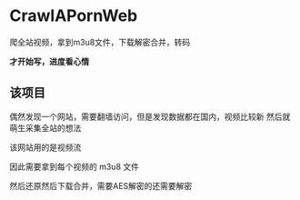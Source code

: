 # CrawlAPornWeb

爬全站视频，拿到m3u8文件，下载解密合并，转码

**才开始写，进度看心情**

## 该项目

偶然发现一个网站，需要翻墙访问，但是发现数据都在国内，视频比较新
然后就萌生采集全站的想法

该网站用的是视频流

因此需要拿到每个视频的 m3u8 文件

然后还原然后下载合并，需要AES解密的还需要解密
